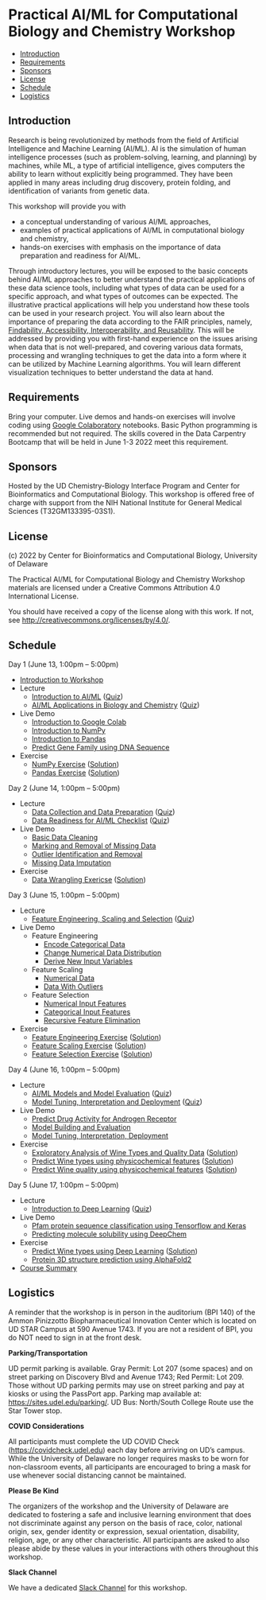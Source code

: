 # Practical AI/ML for Computational Biology and Chemistry Workshop

  - [Introduction](#introduction)
  - [Requirements](#requirements)
  - [Sponsors](#sponsors)
  - [License](#license)
  - [Schedule](#schedule)
  - [Logistics](#logistics)

## Introduction
Research is being revolutionized by methods from the field of Artificial Intelligence and Machine Learning (AI/ML). AI is the simulation of human intelligence processes (such as problem-solving, learning, and planning) by machines, while ML, a type of artificial intelligence, gives computers the ability to learn without explicitly being programmed. They have been applied in many areas including drug discovery, protein folding, and identification of variants from genetic data.

This workshop will provide you with

- a conceptual understanding of various AI/ML approaches,
- examples of practical applications of AI/ML in computational biology and chemistry,
- hands-on exercises with emphasis on the importance of data preparation and readiness for AI/ML.

Through introductory lectures, you will be exposed to the basic concepts behind AI/ML approaches to better understand the practical applications of these data science tools, including what types of data can be used for a specific approach, and what types of outcomes can be expected. The illustrative practical applications will help you understand how these tools can be used in your research project. You will also learn about the importance of preparing the data according to the FAIR principles, namely, [Findability, Accessibility, Interoperability, and Reusability](https://pubmed.ncbi.nlm.nih.gov/26978244/). This will be addressed by providing you with first-hand experience on the issues arising when data that is not well-prepared, and covering various data formats, processing and wrangling techniques to get the data into a form where it can be utilized by Machine Learning algorithms. You will learn different visualization techniques to better understand the data at hand.

## Requirements

Bring your computer. Live demos and hands-on exercises will involve coding using [Google Colaboratory](https://colab.research.google.com/?utm_source=scs-index) notebooks. Basic Python programming is recommended but not required. The skills covered in the Data Carpentry Bootcamp that will be held in June 1-3 2022 meet this requirement.

## Sponsors

Hosted by the UD Chemistry-Biology Interface Program and Center for Bioinformatics and Computational Biology. This workshop is offered free of charge with support from the NIH National Institute for General Medical Sciences (T32GM133395-03S1).

## License

(c) 2022 by Center for Bioinformatics and Computational Biology, University of Delaware

The Practical AI/ML for Computational Biology and Chemistry Workshop materials are licensed under a
Creative Commons Attribution 4.0 International License.

You should have received a copy of the license along with this
work. If not, see <http://creativecommons.org/licenses/by/4.0/>.

## Schedule

Day 1 (June 13, 1:00pm – 5:00pm)
- [Introduction to Workshop](https://docs.google.com/presentation/d/1is6-cpgnrYn5vHzUTF9iovDPMOmmnf6hsPeJi1AeLfI/edit?usp=sharing)
- Lecture
  - [Introduction to AI/ML](https://docs.google.com/presentation/d/1QqiLijMrdQ5bwjayNeFz2dCx1v8Te4PVy5brscaL-aY/edit?usp=sharing) ([Quiz](https://forms.gle/xqqr4eRbkM6DdZ1g7))
  - [AI/ML Applications in Biology and Chemistry](https://docs.google.com/presentation/d/1z9OktpolGPzeWjN_mz4h61iV22i9Zvf0qTQp5MW7YA4/edit?usp=sharing) ([Quiz](https://forms.gle/GDiDP88bKuJPUxxY9))
- Live Demo
  - [Introduction to Google Colab](https://colab.research.google.com/github/udel-cbcb/al_ml_workshop/blob/main/Day_1/Live_Demos/Day_1_Live_Demo_1_Introduction_to_Google_Colab.ipynb)
  - [Introduction to NumPy](https://colab.research.google.com/github/udel-cbcb/al_ml_workshop/blob/main/Day_1/Live_Demos/Day_1_Live_Demo_2_Introduction_to_NumPy.ipynb)
  - [Introduction to Pandas](https://colab.research.google.com/github/udel-cbcb/al_ml_workshop/blob/main/Day_1/Live_Demos/Day_1_Live_Demo_3_Introduction_to_Pandas.ipynb)
  - [Predict Gene Family using DNA Sequence](https://colab.research.google.com/github/udel-cbcb/al_ml_workshop/blob/main/Day_1/Live_Demos/Day_1_Live_Demo_4_Predict_Gene_Family_Using_DNA_Sequence.ipynb)
- Exercise
  - [NumPy Exercise](https://colab.research.google.com/github/udel-cbcb/al_ml_workshop/blob/main/Day_1/Exercises/Day_1_Exercise_NumPy.ipynb) ([Solution](https://colab.research.google.com/github/udel-cbcb/al_ml_workshop/blob/main/Day_1/Exercises/Day_1_Exercise_NumPy_Solution.ipynb))
  - [Pandas Exercise](https://colab.research.google.com/github/udel-cbcb/al_ml_workshop/blob/main/Day_1/Exercises/Day_1_Exercise_Pandas.ipynb) ([Solution](https://colab.research.google.com/github/udel-cbcb/al_ml_workshop/blob/main/Day_1/Exercises/Day_1_Exercise_Pandas_Solution.ipynb))

Day 2 (June 14, 1:00pm – 5:00pm)
- Lecture
  - [Data Collection and Data Preparation](https://docs.google.com/presentation/d/1iuT2jQpTqY6E8CI2GRbwFALLCTPukQLlCkB7d4xj8jA/edit?usp=sharing) ([Quiz](https://forms.gle/RbGQjivp2N5TXC1LA))
  - [Data Readiness for AI/ML Checklist](https://docs.google.com/presentation/d/1AGXmqoWbo1JHNTcgVqWXVYEbTlPg1Rid7J8mbrm58Kk/edit?usp=sharing) ([Quiz](https://forms.gle/DFWt45wtEN2JbW4v6))
- Live Demo
  - [Basic Data Cleaning](https://colab.research.google.com/github/udel-cbcb/al_ml_workshop/blob/main/Day_2/Live_Demos/Day_2_Live_Demo_1_Basic_Data_Cleaning.ipynb)
  - [Marking and Removal of Missing Data](https://colab.research.google.com/github/udel-cbcb/al_ml_workshop/blob/main/Day_2/Live_Demos/Day_2_Live_Demo_2_Mark_and_Remove_Missing_Data.ipynb)
  - [Outlier Identification and Removal](https://colab.research.google.com/github/udel-cbcb/al_ml_workshop/blob/main/Day_2/Live_Demos/Day_2_Live_Demo_3_Outlier_Identification_and_Removal.ipynb)
  - [Missing Data Imputation](https://colab.research.google.com/github/udel-cbcb/al_ml_workshop/blob/main/Day_2/Live_Demos/Day_2_Live_Demo_4_Missing_Data_Imputation.ipynb)
- Exercise
  - [Data Wrangling Exericse](https://colab.research.google.com/github/udel-cbcb/al_ml_workshop/blob/main/Day_2/Exercises/Day_2_Exercise_Data_Wrangling.ipynb) ([Solution](https://colab.research.google.com/github/udel-cbcb/al_ml_workshop/blob/main/Day_2/Exercises/Day_2_Exercise_Data_Wrangling_Solution.ipynb))

Day 3 (June 15, 1:00pm – 5:00pm)
- Lecture
  - [Feature Engineering, Scaling and Selection](https://docs.google.com/presentation/d/1boVdrT2YqcIj0MzOQiObSp8MBqGcgrtaYoJvve0C5IU/edit?usp=sharing) ([Quiz](https://forms.gle/PSkB75tfwhmFS6jNA))
- Live Demo
  - Feature Engineering
    - [Encode Categorical Data](https://colab.research.google.com/github/udel-cbcb/al_ml_workshop/blob/main/Day_3/Live_Demos/Day_3_Live_Demo_1_Feature_Engineering_Encode_Categorical_Data.ipynb)
    - [Change Numerical Data Distribution](https://colab.research.google.com/github/udel-cbcb/al_ml_workshop/blob/main/Day_3/Live_Demos/Day_3_Live_Demo_2_Feature_Engineering_Change_Numerical_Data_Distributions.ipynb)
    - [Derive New Input Variables](https://colab.research.google.com/github/udel-cbcb/al_ml_workshop/blob/main/Day_3/Live_Demos/Day_3_Live_Demo_3_Feature_Engineering_Derive_New_Input_Variables.ipynb)
  - Feature Scaling
    - [Numerical Data](https://colab.research.google.com/github/udel-cbcb/al_ml_workshop/blob/main/Day_3/Live_Demos/Day_3_LIve_Demo_4_Feature_Scaling_Numerical_Data.ipynb)
    - [Data With Outliers](https://colab.research.google.com/github/udel-cbcb/al_ml_workshop/blob/main/Day_3/Live_Demos/Day_3_Live_Demo_5_Feature_Scaling_Data_with_Outliers.ipynb)
  - Feature Selection
    - [Numerical Input Features](https://colab.research.google.com/github/udel-cbcb/al_ml_workshop/blob/main/Day_3/Live_Demos/Day_3_Live_Demo_6_Feature_Selection_Categorical_Input_Features.ipynb)
    - [Categorical Input Features](https://colab.research.google.com/github/udel-cbcb/al_ml_workshop/blob/main/Day_3/Live_Demos/Day_3_LIve_Demo_7_Feature_Selection_Numerical_Input_Features.ipynb)
    - [Recursive Feature Elimination](https://colab.research.google.com/github/udel-cbcb/al_ml_workshop/blob/main/Day_3/Live_Demos/Day_3_Live_Demo_8_Feature_Selection_Recursive_Feature_Elimination.ipynb)
- Exercise
  - [Feature Engineering Exercise](https://colab.research.google.com/github/udel-cbcb/al_ml_workshop/blob/main/Day_3/Exercises/Day_3_Exercise_Feature_Engineering.ipynb) ([Solution](https://colab.research.google.com/github/udel-cbcb/al_ml_workshop/blob/main/Day_3/Exercises/Day_3_Exercise_Feature_Engineering_Solution.ipynb))
  - [Feature Scaling Exercise](https://colab.research.google.com/github/udel-cbcb/al_ml_workshop/blob/main/Day_3/Exercises/Day_3_Exercise_Feature_Scaling.ipynb) ([Solution](https://colab.research.google.com/github/udel-cbcb/al_ml_workshop/blob/main/Day_3/Exercises/Day_3_Exercise_Feature_Scaling_Solution.ipynb))
  - [Feature Selection Exercise](https://colab.research.google.com/github/udel-cbcb/al_ml_workshop/blob/main/Day_3/Exercises/Day_3_Exericse_Feature_Selection.ipynb) ([Solution](https://colab.research.google.com/github/udel-cbcb/al_ml_workshop/blob/main/Day_3/Exercises/Day_3_Exericse_Feature_Selection_Solution.ipynb))

Day 4 (June 16, 1:00pm – 5:00pm)
- Lecture 
  - [AI/ML Models and Model Evaluation](https://docs.google.com/presentation/d/1nk-CBd-6o5J-S8QTVrvXOtalnjUoSRgqgHSNaFEAq4M/edit?usp=sharing) ([Quiz](https://forms.gle/eqjGPvWg517qxP9y7))
  - [Model Tuning, Interpretation and Deployment](https://docs.google.com/presentation/d/1PRIDgPmcQuxxHIs3V0zslJXymmEwQSqdJgwgJ0t3yWY/edit?usp=sharing) ([Quiz](https://forms.gle/CRi9mTaqdZEBinzVA))
- Live Demo
  - [Predict Drug Activity for Androgen Receptor](https://colab.research.google.com/github/udel-cbcb/al_ml_workshop/blob/main/Day_4/Live_Demos/Day_4_Live_Demo_1_Predict_Drug_Activity_for_Androgen_Receptor.ipynb)
  - [Model Building and Evaluation](https://colab.research.google.com/github/udel-cbcb/al_ml_workshop/blob/main/Day_4/Live_Demos/Day_4_Live_Demo_2_Model_Building_and_Evaluation.ipynb)
  - [Model Tuning, Interpretation, Deployment](https://colab.research.google.com/github/udel-cbcb/al_ml_workshop/blob/main/Day_4/Live_Demos/Day_4_Live_Demo_3_Model_Tunning_Interpretation_Deployment.ipynb)
- Exercise
  - [Exploratory Analysis of Wine Types and Quality Data](https://colab.research.google.com/github/udel-cbcb/al_ml_workshop/blob/main/Day_4/Exercises/Day_4_Exercise_1_Exploratory_Analysis_of_Wine_Types_and_Quality_Data.ipynb) ([Solution](https://colab.research.google.com/github/udel-cbcb/al_ml_workshop/blob/main/Day_4/Exercises/Day_4_Exercise_1_Exploratory_Analysis_of_Wine_Types_and_Quality_Data_Solution.ipynb))
  - [Predict Wine types using physicochemical features](https://colab.research.google.com/github/udel-cbcb/al_ml_workshop/blob/main/Day_4/Exercises/Day_4_Exercise_2_Predicting_Wine_Types.ipynb) ([Solution](https://colab.research.google.com/github/udel-cbcb/al_ml_workshop/blob/main/Day_4/Exercises/Day_4_Exercise_2_Predicting_Wine_Types_Solution.ipynb))
  - [Predict Wine quality using physicochemical features](https://colab.research.google.com/github/udel-cbcb/al_ml_workshop/blob/main/Day_4/Exercises/Day_4_Exercise_3_Predicting_Wine_Quality.ipynb) ([Solution](https://colab.research.google.com/github/udel-cbcb/al_ml_workshop/blob/main/Day_4/Exercises/Day_4_Exercise_3_Predicting_Wine_Quality_Solution.ipynb))

Day 5 (June 17, 1:00pm – 5:00pm)
- Lecture 
  - [Introduction to Deep Learning](https://docs.google.com/presentation/d/1_GNZw6aiE8m9YMsF18NokoIJH6K2tWLWN70S4C98kxM/edit?usp=sharing) ([Quiz](https://forms.gle/9ZSgQJPLxdkvFQjN6))
- Live Demo
  - [Pfam protein sequence classification using Tensorflow and Keras](https://colab.research.google.com/github/udel-cbcb/al_ml_workshop/blob/main/Day_5/Live_Demos/Day_5_Live_Demo_1_Pfam_Protein_Sequence_Classification_with_Tensorflow_Keras.ipynb)
  - [Predicting molecule solubility using DeepChem](https://colab.research.google.com/github/udel-cbcb/al_ml_workshop/blob/main/Day_5/Live_Demos/Day_5_Live_Demo_2_Predicting_the_Solubility_of_Small_Molecules.ipynb)
- Exercise
  - [Predict Wine types using Deep Learning](https://colab.research.google.com/github/udel-cbcb/al_ml_workshop/blob/main/Day_5/Exercises/Day_5_Exercise_1_Predicting_Wine_Types_Deep_Learing.ipynb) ([Solution](Day_5/Exercises/Day_5_Exercise_1_Predicting_Wine_Types_Deep_Learing_Solution.ipynb))
  - [Protein 3D structure prediction using AlphaFold2](https://colab.research.google.com/github/deepmind/alphafold/blob/main/notebooks/AlphaFold.ipynb)
- [Course Summary](https://docs.google.com/presentation/d/1lqlWVt4-bZHavCK4rfEKl0In6iENZl6tn569CtI0nlA/edit?usp=sharing)

## Logistics

A reminder that the workshop is in person in the auditorium (BPI 140) of the Ammon Pinizzotto Biopharmaceutical Innovation Center which is located on UD STAR Campus at 590 Avenue 1743.  If you are not a resident of BPI, you do NOT need to sign in at the front desk.

**Parking/Transportation**

UD permit parking is available. Gray Permit: Lot 207 (some spaces) and on street parking on Discovery Blvd and Avenue 1743; Red Permit: Lot 209.  Those without UD parking permits may use on street parking and pay at kiosks or using the PassPort app.  Parking map available at: https://sites.udel.edu/parking/.  UD Bus: North/South College Route use the Star Tower stop.

**COVID Considerations**

All participants must complete the UD COVID Check (https://covidcheck.udel.edu) each day before arriving on UD’s campus.  While the University of Delaware no longer requires masks to be worn for non-classroom events, all participants are encouraged to bring a mask for use whenever social distancing cannot be maintained.  

**Please Be Kind**

The organizers of the workshop and the University of Delaware are dedicated to fostering a safe and inclusive learning environment that does not discriminate against any person on the basis of race, color, national origin, sex, gender identity or expression, sexual orientation, disability, religion, age, or any other characteristic.  All participants are asked to also please abide by these values in your interactions with others throughout this workshop.

**Slack Channel**

We have a dedicated [Slack Channel](https://ud-cbcbcore-workshops.slack.com/archives/C03G09R43SA) for this workshop.